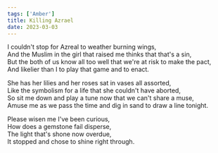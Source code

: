 ```yaml
---  
tags: ['Amber']  
title: Killing Azrael  
date: 2023-03-03  
---
```


I couldn't stop for Azreal to weather burning wings,  
And the Muslim in the girl that raised me thinks that that's a sin,  
But the both of us know all too well that we're at risk to make the pact,  
And likelier than I to play that game and to enact.

She has her lilies and her roses sat in vases all assorted,  
Like the symbolism for a life that she couldn't have aborted,  
So sit me down and play a tune now that we can't share a muse,  
Amuse me as we pass the time and dig in sand to draw a line tonight.

Please wisen me I've been curious,  
How does a gemstone fail disperse,  
The light that's shone now overdue,  
It stopped and chose to shine right through.

